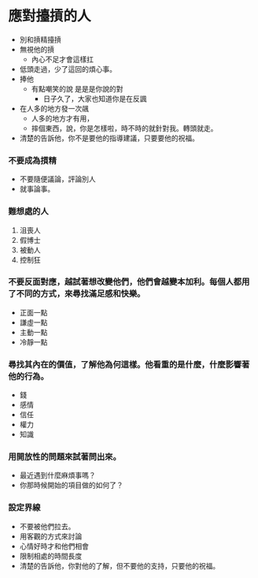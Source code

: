 應對擡摃的人
==========

- 別和摃精擡摃
- 無視他的摃
  - 內心不足才會這樣扛
- 低頭走過，少了這回的煩心事。
- 捧他
  - 有點嘲笑的說 是是是你說的對
    - 日子久了，大家也知道你是在反諷
- 在人多的地方發一次飊
  - 人多的地方才有用，
  - 摔個東西，說，你是怎樣啦，時不時的就針對我。轉頭就走。
- 清楚的告訴他，你不是要他的指導建議，只要要他的祝福。

### 不要成為摃精
- 不要隨便議論，評論別人
- 就事論事。


### 難想處的人
1. 沮喪人
2. 假博士
3. 被動人
4. 控制狂

### 不要反面對應，越試著想改變他們，他們會越變本加利。每個人都用了不同的方式，來尋找滿足感和快樂。
- 正面一點
- 謙虛一點
- 主動一點
- 冷靜一點

### 尋找其內在的價值，了解他為何這樣。他看重的是什麼，什麼影響著他的行為。
- 錢
- 感情
- 信任
- 權力
- 知識

### 用開放性的問題來試著問出來。
- 最近遇到什麼麻煩事嗎？
- 你那時候開始的項目做的如何了？

### 設定界線
- 不要被他們拉去。
- 用客觀的方式來討論
- 心情好時才和他們相會
- 限制相處的時間長度
- 清楚的告訴他，你對他的了解，但不要他的支持，只要他的祝福。

  

